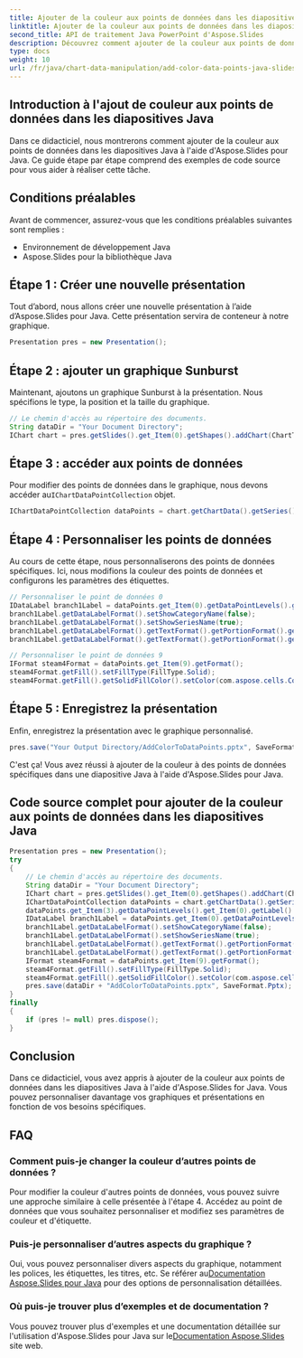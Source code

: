 ```yaml
---
title: Ajouter de la couleur aux points de données dans les diapositives Java
linktitle: Ajouter de la couleur aux points de données dans les diapositives Java
second_title: API de traitement Java PowerPoint d'Aspose.Slides
description: Découvrez comment ajouter de la couleur aux points de données dans les diapositives Java à l'aide d'Aspose.Slides for Java.
type: docs
weight: 10
url: /fr/java/chart-data-manipulation/add-color-data-points-java-slides/
---
```


## Introduction à l'ajout de couleur aux points de données dans les diapositives Java

Dans ce didacticiel, nous montrerons comment ajouter de la couleur aux points de données dans les diapositives Java à l'aide d'Aspose.Slides pour Java. Ce guide étape par étape comprend des exemples de code source pour vous aider à réaliser cette tâche.

## Conditions préalables

Avant de commencer, assurez-vous que les conditions préalables suivantes sont remplies :

- Environnement de développement Java
- Aspose.Slides pour la bibliothèque Java

## Étape 1 : Créer une nouvelle présentation

Tout d’abord, nous allons créer une nouvelle présentation à l’aide d’Aspose.Slides pour Java. Cette présentation servira de conteneur à notre graphique.

```java
Presentation pres = new Presentation();
```

## Étape 2 : ajouter un graphique Sunburst

Maintenant, ajoutons un graphique Sunburst à la présentation. Nous spécifions le type, la position et la taille du graphique.

```java
// Le chemin d'accès au répertoire des documents.
String dataDir = "Your Document Directory";
IChart chart = pres.getSlides().get_Item(0).getShapes().addChart(ChartType.Sunburst, 100, 100, 450, 400);
```

## Étape 3 : accéder aux points de données

 Pour modifier des points de données dans le graphique, nous devons accéder au`IChartDataPointCollection` objet.

```java
IChartDataPointCollection dataPoints = chart.getChartData().getSeries().get_Item(0).getDataPoints();
```

## Étape 4 : Personnaliser les points de données

Au cours de cette étape, nous personnaliserons des points de données spécifiques. Ici, nous modifions la couleur des points de données et configurons les paramètres des étiquettes.

```java
// Personnaliser le point de données 0
IDataLabel branch1Label = dataPoints.get_Item(0).getDataPointLevels().get_Item(2).getLabel();
branch1Label.getDataLabelFormat().setShowCategoryName(false);
branch1Label.getDataLabelFormat().setShowSeriesName(true);
branch1Label.getDataLabelFormat().getTextFormat().getPortionFormat().getFillFormat().setFillType(FillType.Solid);
branch1Label.getDataLabelFormat().getTextFormat().getPortionFormat().getFillFormat().getSolidFillColor().setColor(java.awt.Color.YELLOW);

// Personnaliser le point de données 9
IFormat steam4Format = dataPoints.get_Item(9).getFormat();
steam4Format.getFill().setFillType(FillType.Solid);
steam4Format.getFill().getSolidFillColor().setColor(com.aspose.cells.Color.fromArgb(0, 176, 240, 255).d());
```

## Étape 5 : Enregistrez la présentation

Enfin, enregistrez la présentation avec le graphique personnalisé.

```java
pres.save("Your Output Directory/AddColorToDataPoints.pptx", SaveFormat.Pptx);
```

C'est ça! Vous avez réussi à ajouter de la couleur à des points de données spécifiques dans une diapositive Java à l'aide d'Aspose.Slides pour Java.

## Code source complet pour ajouter de la couleur aux points de données dans les diapositives Java

```java
Presentation pres = new Presentation();
try
{
	// Le chemin d'accès au répertoire des documents.
	String dataDir = "Your Document Directory";
	IChart chart = pres.getSlides().get_Item(0).getShapes().addChart(ChartType.Sunburst, 100, 100, 450, 400);
	IChartDataPointCollection dataPoints = chart.getChartData().getSeries().get_Item(0).getDataPoints();
	dataPoints.get_Item(3).getDataPointLevels().get_Item(0).getLabel().getDataLabelFormat().setShowValue(true);
	IDataLabel branch1Label = dataPoints.get_Item(0).getDataPointLevels().get_Item(2).getLabel();
	branch1Label.getDataLabelFormat().setShowCategoryName(false);
	branch1Label.getDataLabelFormat().setShowSeriesName(true);
	branch1Label.getDataLabelFormat().getTextFormat().getPortionFormat().getFillFormat().setFillType(FillType.Solid);
	branch1Label.getDataLabelFormat().getTextFormat().getPortionFormat().getFillFormat().getSolidFillColor().setColor(java.awt.Color.YELLOW);
	IFormat steam4Format = dataPoints.get_Item(9).getFormat();
	steam4Format.getFill().setFillType(FillType.Solid);
	steam4Format.getFill().getSolidFillColor().setColor(com.aspose.cells.Color.fromArgb(0, 176, 240, 255).d());//FAIRE
	pres.save(dataDir + "AddColorToDataPoints.pptx", SaveFormat.Pptx);
}
finally
{
	if (pres != null) pres.dispose();
}
```

## Conclusion

Dans ce didacticiel, vous avez appris à ajouter de la couleur aux points de données dans les diapositives Java à l'aide d'Aspose.Slides for Java. Vous pouvez personnaliser davantage vos graphiques et présentations en fonction de vos besoins spécifiques.

## FAQ

### Comment puis-je changer la couleur d’autres points de données ?

Pour modifier la couleur d'autres points de données, vous pouvez suivre une approche similaire à celle présentée à l'étape 4. Accédez au point de données que vous souhaitez personnaliser et modifiez ses paramètres de couleur et d'étiquette.

### Puis-je personnaliser d’autres aspects du graphique ?

 Oui, vous pouvez personnaliser divers aspects du graphique, notamment les polices, les étiquettes, les titres, etc. Se référer au[Documentation Aspose.Slides pour Java](https://reference.aspose.com/slides/java/) pour des options de personnalisation détaillées.

### Où puis-je trouver plus d’exemples et de documentation ?

 Vous pouvez trouver plus d'exemples et une documentation détaillée sur l'utilisation d'Aspose.Slides pour Java sur le[Documentation Aspose.Slides](https://reference.aspose.com/slides/java/) site web.